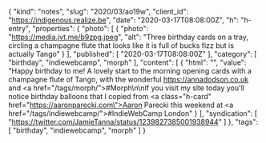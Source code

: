 {
  "kind": "notes",
  "slug": "2020/03/ao19w",
  "client_id": "https://indigenous.realize.be",
  "date": "2020-03-17T08:08:00Z",
  "h": "h-entry",
  "properties": {
    "photo": [
      {
        "photo": "https://media.jvt.me/b9zpg.jpeg",
        "alt": "Three birthday cards on a tray, circling a champagne flute that looks like it is full of bucks fizz but is actually Tango"
      }
    ],
    "published": [
      "2020-03-17T08:08:00Z"
    ],
    "category": [
      "birthday",
      "indiewebcamp",
      "morph"
    ],
    "content": [
      {
        "html": "",
        "value": "Happy birthday to me! A lovely start to the morning opening cards with a champagne flute of Tango, with the wonderful https://annadodson.co.uk and <a href=\"/tags/morph/\">#Morph</a>\n\nIf you visit my site today you'll notice birthday balloons that I copied from <a class=\"h-card\" href=\"https://aaronparecki.com\">Aaron Parecki</a> this weekend at <a href=\"/tags/indiewebcamp/\">#IndieWebCamp</a> London"
      }
    ],
    "syndication": [
      "https://twitter.com/JamieTanna/status/1239827385001938944"
    ]
  },
  "tags": [
    "birthday",
    "indiewebcamp",
    "morph"
  ]
}
